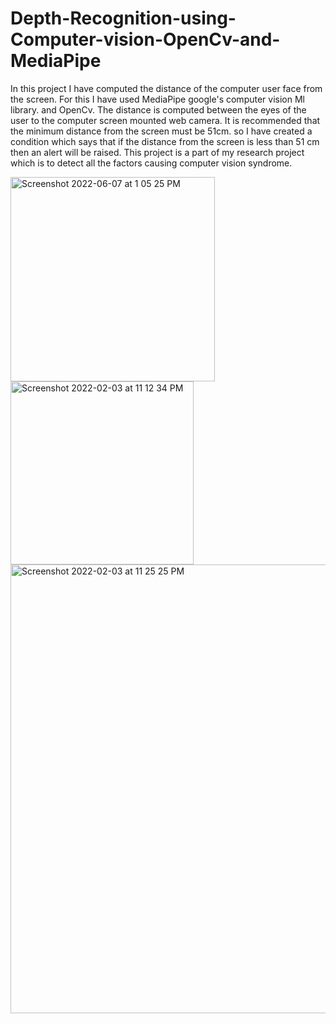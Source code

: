 # Depth-Recognition-using-Computer-vision-OpenCv-and-MediaPipe
In this project I have computed the distance of the computer user face from the screen. For this I have used MediaPipe google's computer vision Ml library.
and OpenCv. The distance is computed between the eyes of the user to the computer screen mounted web camera.
It is recommended that the minimum distance from the screen must be 51cm. so I have created a condition which says that if the distance from the screen is less than 51 cm then an alert will be raised. This project is a part of my research project which is to detect all the factors causing computer vision syndrome.

<img width="327" alt="Screenshot 2022-06-07 at 1 05 25 PM" src="https://user-images.githubusercontent.com/68723267/172323004-42cad5de-7140-4b1b-8487-b0a8ac0fccd5.png">

<img width="293" alt="Screenshot 2022-02-03 at 11 12 34 PM" src="https://user-images.githubusercontent.com/68723267/152642130-e1e0d9db-fe00-4820-a338-dafd2b61ad4c.png">

<img width="718" alt="Screenshot 2022-02-03 at 11 25 25 PM" src="https://user-images.githubusercontent.com/68723267/152642134-93c42602-5818-4a22-bdca-b5e142dfb277.png">

